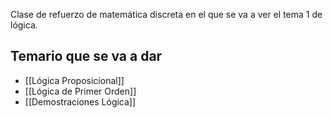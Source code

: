 
Clase de refuerzo de matemática discreta en el que se va a ver el tema 1 de lógica.

## Temario que se va a dar

- [[Lógica Proposicional]]
- [[Lógica de Primer Orden]]
- [[Demostraciones Lógica]]
